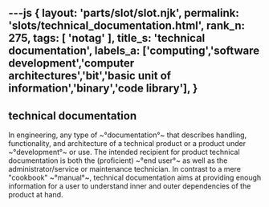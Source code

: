 ---js
{
  layout: 'parts/slot/slot.njk',
  permalink: 'slots/technical_documentation.html',
  rank_n: 275,
  tags: [ 'notag' ],
  title_s: 'technical documentation',
  labels_a: ['computing','software development','computer architectures','bit','basic unit of information','binary','code library'],
}
---
## technical documentation

In engineering, any type of ~°documentation°~ that describes handling, functionality, and architecture of a technical product or a product under ~°development°~ or use. The intended recipient for product technical documentation is both the (proficient) ~°end user°~ as well as the administrator/service or maintenance technician. In contrast to a mere "cookbook" ~°manual°~, technical documentation aims at providing enough information for a user to understand inner and outer dependencies of the product at hand.
